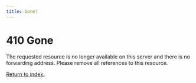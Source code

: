 ```yaml
---
title: Gone!
---
```


410 Gone
========

The requested resource is no longer available on this server and there is no
forwarding address. Please remove all references to this resource.

[Return to index.](/)
